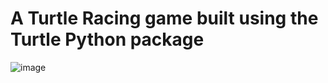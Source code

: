 # A Turtle Racing game built using the Turtle Python package

![image](https://user-images.githubusercontent.com/25376023/127755084-525c8933-f763-4c74-89b3-b43a80dd9450.png)


